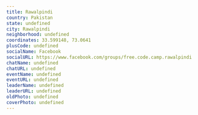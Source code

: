 ```yaml
---
title: Rawalpindi
country: Pakistan
state: undefined
city: Rawalpindi
neighborhood: undefined
coordinates: 33.599148, 73.0641
plusCode: undefined
socialName: Facebook
socialURL: https://www.facebook.com/groups/free.code.camp.rawalpindi
chatName: undefined
chatURL: undefined
eventName: undefined
eventURL: undefined
leaderName: undefined
leaderURL: undefined
oldPhoto: undefined
coverPhoto: undefined
---
```

